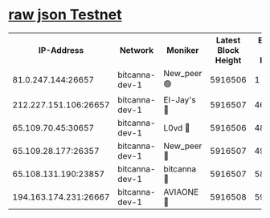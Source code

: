 [raw json Testnet](https://rpc-check.bcat.stavr.tech/bcat/rpc-bcat-result.json)
=


<table><tr><th>IP-Address</th><th>Network</th><th>Moniker</th><th>Latest Block Height</th><th>Earliest Block Height</th><th>Catching Up</th><th>Tx Index</th><th>Voting Power</th><th>Scan Time</th></tr><tr><td>81.0.247.144:26657</td><td>bitcanna-dev-1</td><td>New_peer 🟢</td><td>5916506</td><td>1</td><td>False</td><td>on</td><td>0</td><td>2024-01-10T18:00:27.642183711UTC</td></tr><tr><td>212.227.151.106:26657</td><td>bitcanna-dev-1</td><td>El-Jay's 🔴</td><td>5916507</td><td>4670391</td><td>False</td><td>on</td><td>2218164</td><td>2024-01-10T18:00:32.272613207UTC</td></tr><tr><td>65.109.70.45:30657</td><td>bitcanna-dev-1</td><td>L0vd 🔴</td><td>5916506</td><td>4828155</td><td>False</td><td>on</td><td>7920</td><td>2024-01-10T18:00:27.958394107UTC</td></tr><tr><td>65.109.28.177:26357</td><td>bitcanna-dev-1</td><td>New_peer 🔴</td><td>5916507</td><td>4952911</td><td>False</td><td>on</td><td>2237067</td><td>2024-01-10T18:00:32.613973127UTC</td></tr><tr><td>65.108.131.190:23857</td><td>bitcanna-dev-1</td><td>bitcanna 🔴</td><td>5916507</td><td>5816507</td><td>False</td><td>off</td><td>82368</td><td>2024-01-10T18:00:32.942682984UTC</td></tr><tr><td>194.163.174.231:26667</td><td>bitcanna-dev-1</td><td>AVIAONE 🔴</td><td>5916508</td><td>5904001</td><td>False</td><td>on</td><td>1949865</td><td>2024-01-10T18:00:39.437441052UTC</td></tr></table>